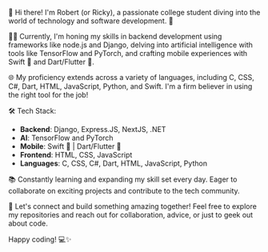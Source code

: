 👋 Hi there! I'm Robert (or Ricky), a passionate college student diving into the world of technology and software development. 🚀

👨‍💻 Currently, I'm honing my skills in backend development using frameworks like node.js and Django, delving into artificial intelligence with tools like TensorFlow and PyTorch, and crafting mobile experiences with Swift 📱 and Dart/Flutter 🚀.

🌐 My proficiency extends across a variety of languages, including C, CSS, C#, Dart, HTML, JavaScript, Python, and Swift. I'm a firm believer in using the right tool for the job!

🛠️ Tech Stack:
- **Backend**: Django, Express.JS, NextJS, .NET
- **AI**: TensorFlow and PyTorch
- **Mobile**: Swift 📱 | Dart/Flutter 🚀
- **Frontend**: HTML, CSS, JavaScript
- **Languages**: C, CSS, C#, Dart, HTML, JavaScript, Python

📚 Constantly learning and expanding my skill set every day. Eager to collaborate on exciting projects and contribute to the tech community.

🤝 Let's connect and build something amazing together! Feel free to explore my repositories and reach out for collaboration, advice, or just to geek out about code.

Happy coding! 💻✨
